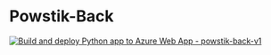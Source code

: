 # Powstik-Back

[![Build and deploy Python app to Azure Web App - powstik-back-v1](https://github.com/teampowstik/Powstik-Back/actions/workflows/br-production_powstik-back-v1.yml/badge.svg?branch=br-production)](https://github.com/teampowstik/Powstik-Back/actions/workflows/br-production_powstik-back-v1.yml)
